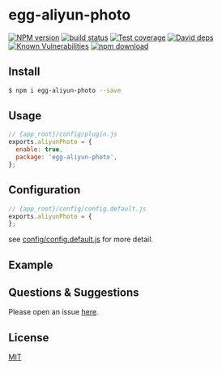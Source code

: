 # egg-aliyun-photo

[![NPM version][npm-image]][npm-url]
[![build status][travis-image]][travis-url]
[![Test coverage][codecov-image]][codecov-url]
[![David deps][david-image]][david-url]
[![Known Vulnerabilities][snyk-image]][snyk-url]
[![npm download][download-image]][download-url]

[npm-image]: https://img.shields.io/npm/v/egg-aliyun-photo.svg?style=flat-square
[npm-url]: https://npmjs.org/package/egg-aliyun-photo
[travis-image]: https://img.shields.io/travis/eggjs/egg-aliyun-photo.svg?style=flat-square
[travis-url]: https://travis-ci.org/eggjs/egg-aliyun-photo
[codecov-image]: https://img.shields.io/codecov/c/github/eggjs/egg-aliyun-photo.svg?style=flat-square
[codecov-url]: https://codecov.io/github/eggjs/egg-aliyun-photo?branch=master
[david-image]: https://img.shields.io/david/eggjs/egg-aliyun-photo.svg?style=flat-square
[david-url]: https://david-dm.org/eggjs/egg-aliyun-photo
[snyk-image]: https://snyk.io/test/npm/egg-aliyun-photo/badge.svg?style=flat-square
[snyk-url]: https://snyk.io/test/npm/egg-aliyun-photo
[download-image]: https://img.shields.io/npm/dm/egg-aliyun-photo.svg?style=flat-square
[download-url]: https://npmjs.org/package/egg-aliyun-photo

<!--
Description here.
-->

## Install

```bash
$ npm i egg-aliyun-photo --save
```

## Usage

```js
// {app_root}/config/plugin.js
exports.aliyunPhoto = {
  enable: true,
  package: 'egg-aliyun-photo',
};
```

## Configuration

```js
// {app_root}/config/config.default.js
exports.aliyunPhoto = {
};
```

see [config/config.default.js](config/config.default.js) for more detail.

## Example

<!-- example here -->

## Questions & Suggestions

Please open an issue [here](https://github.com/eggjs/egg/issues).

## License

[MIT](LICENSE)
